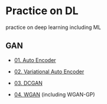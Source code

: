 # Practice on DL

practice on deep learning including ML

## GAN

- [01. Auto Encoder](./01_AutoEncoder/)

- [02. Variational Auto Encoder](./02_VAE/)

- [03. DCGAN](./03_DCGAN/)

- [04. WGAN](./04_WGAN/) (including WGAN-GP)

